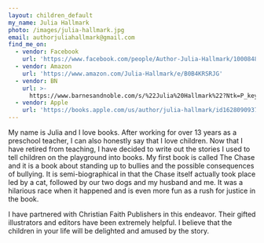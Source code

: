```yaml
---
layout: children_default
my_name: Julia Hallmark
photo: /images/julia-hallmark.jpg
email: authorjuliahallmark@gmail.com
find_me_on:
  - vendor: Facebook
    url: 'https://www.facebook.com/people/Author-Julia-Hallmark/100084833791168/'
  - vendor: Amazon
    url: 'https://www.amazon.com/Julia-Hallmark/e/B0B4KRSRJG'
  - vendor: BN
    url: >-
      https://www.barnesandnoble.com/s/%22Julia%20Hallmark%22?Ntk=P_key_Contributor_List&Ns=P_Sales_Rank&Ntx=mode+matchall
  - vendor: Apple
    url: 'https://books.apple.com/us/author/julia-hallmark/id1628090937'
---
```


My name is Julia and I love books. After working for over 13 years as a preschool teacher, I can also honestly say that I love children. Now that I have retired from teaching, I have decided to write out the stories I used to tell children on the playground into books. My first book is called The Chase and it is a book about standing up to bullies and the possible consequences of bullying. It is semi-biographical in that the Chase itself actually took place led by a cat, followed by our two dogs and my husband and me. It was a hilarious race when it happened and is even more fun as a rush for justice in the book.

I have partnered with Christian Faith Publishers in this endeavor. Their gifted illustrators and editors have been extremely helpful. I believe that the children in your life will be delighted and amused by the story.
